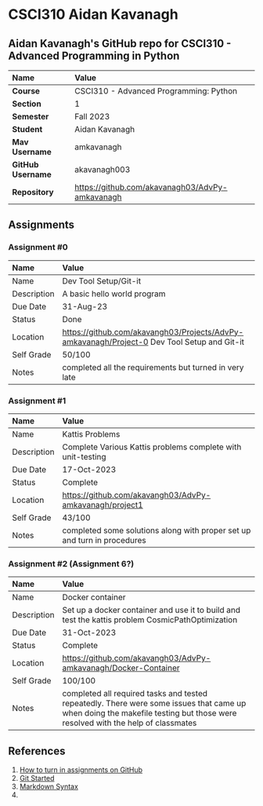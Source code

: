 # CSCI310 Aidan Kavanagh

## Aidan Kavanagh's GitHub repo for CSCI310 - Advanced Programming in Python

| Name | Value |
|:---|:---|
| **Course** | CSCI310 - Advanced Programming: Python |
| **Section** | 1 |
| **Semester** | Fall 2023 |
| **Student** | Aidan Kavanagh |
| **Mav Username**            | amkavanagh |
| **GitHub Username**         | akavanagh003 |
| **Repository**          | https://github.com/akavanagh03/AdvPy-amkavanagh |

## Assignments

### Assignment #0

| Name | Value |
| :--- | :--- |
| Name | Dev Tool Setup/Git-it |
| Description | A basic hello world program |
| Due Date | 31-Aug-23 |
| Status | Done |
| Location | https://github.com/akavangh03/Projects/AdvPy-amkavanagh/Project-0 Dev Tool Setup and Git-it |
| Self Grade | 50/100 |
| Notes | completed all the requirements but turned in very late |

### Assignment #1

| Name | Value |
| :--- | :--- |
| Name | Kattis Problems |
| Description | Complete Various Kattis problems complete with unit-testing |
| Due Date | 17-Oct-2023 |
| Status | Complete |
| Location | https://github.com/akavangh03/AdvPy-amkavanagh/project1 |
| Self Grade | 43/100 |
| Notes | completed some solutions along with proper set up and turn in procedures |

### Assignment #2 (Assignment 6?)

| Name | Value |
| :--- | :--- |
| Name | Docker container |
| Description | Set up a docker container and use it to build and test the kattis problem CosmicPathOptimization |
| Due Date | 31-Oct-2023 |
| Status | Complete |
| Location | https://github.com/akavangh03/AdvPy-amkavanagh/Docker-Container |
| Self Grade | 100/100 |
| Notes | completed all required tasks and tested repeatedly. There were some issues that came up when doing the makefile testing but those were resolved with the help of classmates |
## References

1. [How to turn in assignments on GitHub](https://docs.google.com/document/d/16mixtVA-dePbWidBzI3JXNW4kFhRyT7XsJgL6GtGvGA/edit?usp=sharing)
2. [Git Started](https://docs.google.com/document/d/1M0YeBfFPy5YPpfX7312R9-IldjagimvEma_YhgeLPcw/edit#heading=h.ssqvh5gmotj4)
3. [Markdown Syntax](https://github.com/adam-p/markdown-here/wiki/Markdown-Cheatsheet)
4. 
